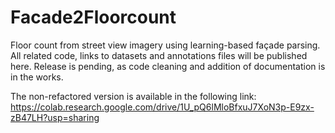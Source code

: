 # Facade2Floorcount
Floor count from street view imagery using learning-based façade parsing. All related code, links to datasets and annotations files will be published here. Release is pending, as code cleaning and addition of documentation is in the works.


The non-refactored version is available in the following link:
https://colab.research.google.com/drive/1U_pQ6lMloBfxuJ7XoN3p-E9zx-zB47LH?usp=sharing
